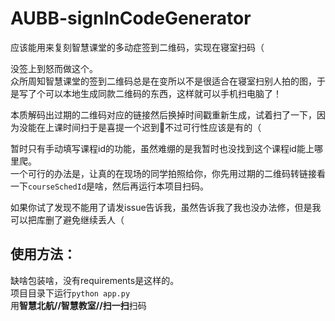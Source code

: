 # AUBB-signInCodeGenerator
应该能用来复刻智慧课堂的多动症签到二维码，实现在寝室扫码（

没签上到怒而做这个。        
众所周知智慧课堂的签到二维码总是在变所以不是很适合在寝室扫别人拍的图，于是写了个可以本地生成同款二维码的东西，这样就可以手机扫电脑了！         

本质解码出过期的二维码对应的链接然后换掉时间戳重新生成，试着扫了一下，因为没能在上课时间扫于是喜提一个迟到🤣不过可行性应该是有的（        

暂时只有手动填写课程id的功能，虽然难绷的是我暂时也没找到这个课程id能上哪里爬。       
一个可行的办法是，让真的在现场的同学拍照给你，你先用过期的二维码转链接看一下`courseSchedId`是啥，然后再运行本项目扫码。        
       
如果你试了发现不能用了请发issue告诉我，虽然告诉我了我也没办法修，但是我可以把库删了避免继续丢人（          

## 使用方法：
缺啥包装啥，没有requirements是这样的。  
项目目录下运行`python app.py`     
用**智慧北航//智慧教室//扫一扫**扫码       
